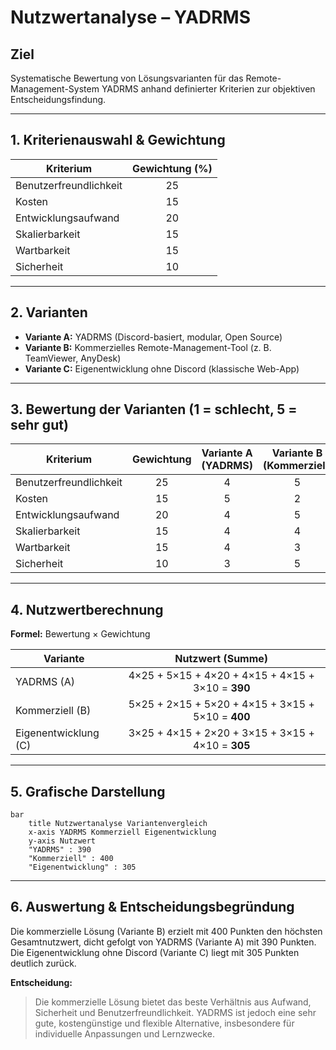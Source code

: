# Nutzwertanalyse – YADRMS

## Ziel
Systematische Bewertung von Lösungsvarianten für das Remote-Management-System YADRMS anhand definierter Kriterien zur objektiven Entscheidungsfindung.

---

## 1. Kriterienauswahl & Gewichtung

| Kriterium            | Gewichtung (%) |
|----------------------|:--------------:|
| Benutzerfreundlichkeit| 25            |
| Kosten                | 15            |
| Entwicklungsaufwand   | 20            |
| Skalierbarkeit        | 15            |
| Wartbarkeit           | 15            |
| Sicherheit            | 10            |

---

## 2. Varianten

- **Variante A:** YADRMS (Discord-basiert, modular, Open Source)
- **Variante B:** Kommerzielles Remote-Management-Tool (z. B. TeamViewer, AnyDesk)
- **Variante C:** Eigenentwicklung ohne Discord (klassische Web-App)

---

## 3. Bewertung der Varianten (1 = schlecht, 5 = sehr gut)

| Kriterium            | Gewichtung | Variante A (YADRMS) | Variante B (Kommerziell) | Variante C (Eigenentwicklung) |
|----------------------|:----------:|:-------------------:|:------------------------:|:-----------------------------:|
| Benutzerfreundlichkeit| 25        | 4                   | 5                        | 3                             |
| Kosten                | 15        | 5                   | 2                        | 4                             |
| Entwicklungsaufwand   | 20        | 4                   | 5                        | 2                             |
| Skalierbarkeit        | 15        | 4                   | 4                        | 3                             |
| Wartbarkeit           | 15        | 4                   | 3                        | 3                             |
| Sicherheit            | 10        | 3                   | 5                        | 4                             |

---

## 4. Nutzwertberechnung

**Formel:** Bewertung × Gewichtung

| Variante             | Nutzwert (Summe) |
|----------------------|:----------------:|
| YADRMS (A)           | 4×25 + 5×15 + 4×20 + 4×15 + 4×15 + 3×10 = **390** |
| Kommerziell (B)      | 5×25 + 2×15 + 5×20 + 4×15 + 3×15 + 5×10 = **400** |
| Eigenentwicklung (C) | 3×25 + 4×15 + 2×20 + 3×15 + 3×15 + 4×10 = **305** |

---

## 5. Grafische Darstellung

```mermaid
bar
    title Nutzwertanalyse Variantenvergleich
    x-axis YADRMS Kommerziell Eigenentwicklung
    y-axis Nutzwert
    "YADRMS" : 390
    "Kommerziell" : 400
    "Eigenentwicklung" : 305
```

---

## 6. Auswertung & Entscheidungsbegründung

Die kommerzielle Lösung (Variante B) erzielt mit 400 Punkten den höchsten Gesamtnutzwert, dicht gefolgt von YADRMS (Variante A) mit 390 Punkten. Die Eigenentwicklung ohne Discord (Variante C) liegt mit 305 Punkten deutlich zurück.

**Entscheidung:**

> Die kommerzielle Lösung bietet das beste Verhältnis aus Aufwand, Sicherheit und Benutzerfreundlichkeit. YADRMS ist jedoch eine sehr gute, kostengünstige und flexible Alternative, insbesondere für individuelle Anpassungen und Lernzwecke. 